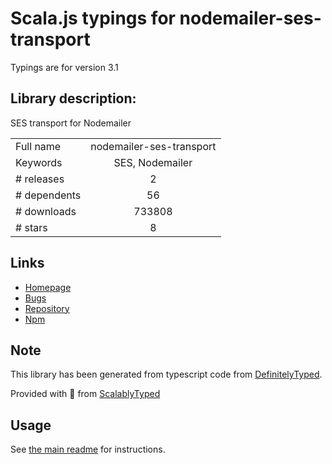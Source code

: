 
# Scala.js typings for nodemailer-ses-transport

Typings are for version 3.1

## Library description:
SES transport for Nodemailer

|                    |                 |
| ------------------ | :-------------: |
| Full name          | nodemailer-ses-transport |
| Keywords           | SES, Nodemailer |
| # releases         | 2 |
| # dependents       | 56 |
| # downloads        | 733808 |
| # stars            | 8 |

## Links
- [Homepage](http://github.com/andris9/nodemailer-ses-transport)
- [Bugs](https://github.com/andris9/nodemailer-ses-transport/issues)
- [Repository](https://github.com/andris9/nodemailer-ses-transport)
- [Npm](https://www.npmjs.com/package/nodemailer-ses-transport)
    


## Note
This library has been generated from typescript code from [DefinitelyTyped](https://definitelytyped.org).

Provided with :purple_heart: from [ScalablyTyped](https://github.com/oyvindberg/ScalablyTyped)

## Usage
See [the main readme](../../readme.md) for instructions.



